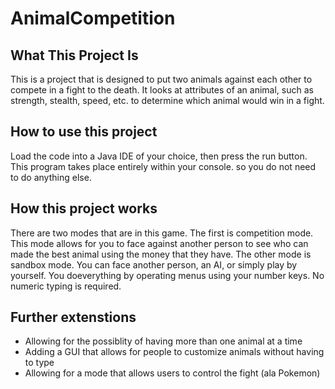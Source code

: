 # AnimalCompetition

## What This Project Is

This is a project that is designed to put two animals against each other to compete in a fight to the death. It looks at attributes of an animal, such as strength, stealth, speed, etc. to determine which animal would win in a fight.

## How to use this project

Load the code into a Java IDE of your choice, then press the run button. This program takes place entirely within your console. so you do not need to do anything else.

## How this project works

There are two modes that are in this game. The first is competition mode. This mode allows for you to face against another person to see who can made the best animal using the money that they have. The other mode is sandbox mode. You can face another person, an AI, or simply play by yourself. You doeverything by operating menus using your number keys. No numeric typing is required. 

## Further extenstions

- Allowing for the possiblity of having more than one animal at a time
- Adding a GUI that allows for people to customize animals without having to type
- Allowing for a mode that allows users to control the fight (ala Pokemon)



